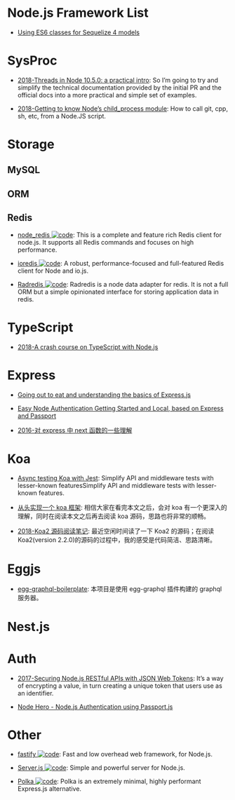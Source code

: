 # Node.js Framework List

- [Using ES6 classes for Sequelize 4 models](https://hackernoon.com/using-es6-classes-for-sequelize-4-models-b9fd54a5f8c9?source=linkShare-fe48c4221a4c-1526129263)

# SysProc

- [2018-Threads in Node 10.5.0: a practical intro](https://medium.com/dailyjs/threads-in-node-10-5-0-a-practical-intro-3b85a0a3c953): So I’m going to try and simplify the technical documentation provided by the initial PR and the official docs into a more practical and simple set of examples.

- [2018-Getting to know Node’s child_process module](https://medium.com/the-guild/getting-to-know-nodes-child-process-module-8ed63038f3fa): How to call git, cpp, sh, etc, from a Node.JS script.

# Storage

## MySQL

## ORM

## Redis

- [node_redis ![code](https://ng-tech.icu/assets/code.svg)](https://github.com/NodeRedis/node_redis): This is a complete and feature rich Redis client for node.js. It supports all Redis commands and focuses on high performance.

- [ioredis ![code](https://ng-tech.icu/assets/code.svg)](https://github.com/luin/ioredis): A robust, performance-focused and full-featured Redis client for Node and io.js.

- [Radredis ![code](https://ng-tech.icu/assets/code.svg)](https://github.com/bustle/radredis): Radredis is a node data adapter for redis. It is not a full ORM but a simple opinionated interface for storing application data in redis.

# TypeScript

- [2018-A crash course on TypeScript with Node.js](https://blog.sourcerer.io/a-crash-course-on-typescript-with-node-js-2c376285afe1)

# Express

- [Going out to eat and understanding the basics of Express.js](https://parg.co/UKZ)

- [Easy Node Authentication Getting Started and Local, based on Express and Passport](https://scotch.io/tutorials/easy-node-authentication-setup-and-local)

- [2016-对 express 中 next 函数的一些理解](https://cnodejs.org/topic/5757e80a8316c7cb1ad35bab)

# Koa

- [Async testing Koa with Jest](https://hackernoon.com/async-testing-koa-with-jest-1b6e84521b71?source=linkShare-fe48c4221a4c-1508838328): Simplify API and middleware tests with lesser-known featuresSimplify API and middleware tests with lesser-known features.

- [从头实现一个 koa 框架](https://zhuanlan.zhihu.com/p/35040744): 相信大家在看完本文之后，会对 koa 有一个更深入的理解，同时在阅读本文之后再去阅读 koa 源码，思路也将非常的顺畅。

- [2018-Koa2 源码阅读笔记](https://mrsunny123.github.io/2017/06/21/Koa2-Code): 最近空闲时间读了一下 Koa2 的源码；在阅读 Koa2(version 2.2.0)的源码的过程中，我的感受是代码简洁、思路清晰。

# Eggjs

- [egg-graphql-boilerplate](https://github.com/freebyron/egg-graphql-boilerplate): 本项目是使用 egg-graphql 插件构建的 graphql 服务器。

# Nest.js

# Auth

- [2017-Securing Node.js RESTful APIs with JSON Web Tokens](https://medium.freecodecamp.org/securing-node-js-restful-apis-with-json-web-tokens-9f811a92bb52): It’s a way of encrypting a value, in turn creating a unique token that users use as an identifier.

- [Node Hero - Node.js Authentication using Passport.js](https://parg.co/UqY)

# Other

- [fastify ![code](https://ng-tech.icu/assets/code.svg)](https://github.com/fastify/fastify): Fast and low overhead web framework, for Node.js.

- [Server.js ![code](https://ng-tech.icu/assets/code.svg)](https://github.com/franciscop/server): Simple and powerful server for Node.js.

- [Polka ![code](https://ng-tech.icu/assets/code.svg)](https://github.com/lukeed/polka): Polka is an extremely minimal, highly performant Express.js alternative.

